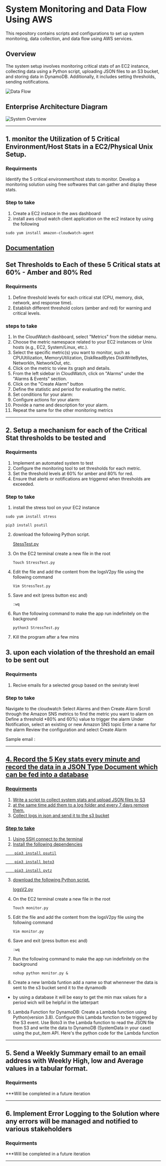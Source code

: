 
# System Monitoring and Data Flow Using AWS

This repository contains scripts and configurations to set up system monitoring, data collection, and data flow using AWS services.

## Overview

The system setup involves monitoring critical stats of an EC2 instance, collecting data using a Python script, uploading JSON files to an S3 bucket, and storing data in DynamoDB. Additionally, it includes setting thresholds, sending notifications.

![Data Flow](images/Stats.png)

## Enterprise Architecture Diagram 
![System Overview](images/Enterprise%20Architecture%20Diagram%20.png)

--------------------------------------


## 1. monitor the Utilization of 5 Critical Environment/Host Stats in a EC2/Physical Unix Setup.
### Requirments
Identify the 5 critical environment/host stats to monitor.
Develop a monitoring solution using free softwares that can gather and display these stats.
### Step to take
1. Create a EC2 instace in the aws dashboard 
2. install aws cloud watch client application on the ec2 instace by using the following 
```
sudo yum install amazon-cloudwatch-agent
```
<a href="https://docs.aws.amazon.com/AmazonCloudWatch/latest/monitoring/install-CloudWatch-Agent-on-EC2-Instance.html"> Documentation</a>
-----------------------------------------

## Set Thresholds to Each of these 5 Critical stats at 60% - Amber and 80% Red
### Requirments
1. Define threshold levels for each critical stat (CPU, memory, disk, network, and response time).
2. Establish different threshold colors (amber and red) for warning and critical levels.

### steps to take 
1. In the CloudWatch dashboard, select "Metrics" from the sidebar menu.
2. Choose the metric namespace related to your EC2 instances or Unix hosts (e.g., EC2, System/Linux, etc.).
3. Select the specific metric(s) you want to monitor, such as CPUUtilization, MemoryUtilization, DiskReadBytes DiskWriteBytes, NetworkIn, NetworkOut, etc.
4. Click on the metric to view its graph and details.
5. From the left sidebar in CloudWatch, click on "Alarms" under the "Alarms & Events" section.
6. Click on the "Create Alarm" button
7. Define the statistic and period for evaluating the metric.
8. Set conditions for your alarm:
9. Configure actions for your alarm:
10. Provide a name and description for your alarm.
11. Repeat the same for the other monitoring metrics


-----------------------------------------

## 2. Setup a mechanism for each of the Critical Stat thresholds to be tested and 
### Requirments
1. Implement an automated system to test
2. Configure the monitoring tool to set thresholds for each metric.
3. Set the threshold levels at 60% for amber and 80% for red.
4. Ensure that alerts or notifications are triggered when thresholds are exceeded.


### Step to take
1. install the stress tool on your EC2 instance
```
sudo yum install stress
```
```pip3 install psutil```

2. download the following Python script.
   
   <a href="/Python Scripts/Logs V2.py"> StessTest.py <a>

3. On the EC2 terminal create a new file in the root
    ``` 
    Touch StressTest.py  
    ```
    
4. Edit the file and add the content from the logsV2py file using the following command 
    ```
    Vim StressTest.py
    ```
    
5. Save and exit (press button esc and)
    ```
    :wq
    ```
6. Run the following command to make the app run indefinitely on the background
    ```
    python3 StressTest.py
    ```

8. Kill the program after a few mins 



## 3. upon each violation of the threshold an email to be sent out
### Requirments
1. Recive emails for a selected group based on the seviraty level

### Step to take
Navigate to the cloudwatch
Select Alarms and then Create Alarm
Scroll through the Amazon SNS metrics to find the metric you want to alarm on
Define a threshold *80% and 60%) value to trigger the alarm
Under Notification, select an existing or new Amazon SNS topic
Enter a name for the alarm
Review the configuration and select Create Alarm 

Sample email :
<a href="/images/aleremail.jpeg">
<a href="/images/email.png">

-----------------------------------------

## 4. Record the 5 Key stats every minute and record the data in a JSON Type Document which can be fed into a database
### Requirments
1. Write a script to collect system stats and upload JSON files to S3 
2. at the same time add them to a log folder and every 7 days remove them.
4. Collect logs in json and send it to the s3 bucket

### Step to take
1. Using SSH connect to the terminal 
2. Install the following dependencies
```
    pip3 install psutil
```
```
    pip3 install boto3
```
```
    pip3 install pytz
```

3. download the following Python script.
   
   <a href="/Python Scripts/Logs V2.py"> logsV2.py <a>
   

4. On the EC2 terminal create a new file in the root
    ``` 
    Touch monitor.py  
    ```
    
5. Edit the file and add the content from the logsV2py file using the following command 
    ```
    Vim monitor.py
    ```
    
6. Save and exit (press button esc and)
    ```
    :wq
    ```
    

7. Run the following command to make the app run indefinitely on the background
    ```
    nohup python monitor.py &
    ```

8. Create a new lambda funtion add a name  so that whennever the data is sent to the s3 bucket send it to the dynamodb 
* by using a database it will be easy to get the min max values for a period wich will be helpful in the latterpart 

9. Lambda Function for DynamoDB:
    Create a Lambda function using Python(version 3.8).
    Configure this Lambda function to be triggered by the S3 event.
    Use Boto3 in the Lambda function to read the JSON file from S3 and write the data to DynamoDB (SystemData in your case) using the put_item API.
    Here's the python code for the Lambda function

    <a href="/Python Scripts/S3-To_dynamoDB-Json.PY">  <a>
-----------------------------------------

## 5. Send a Weekly Summary email to an email address with Weekly High, low and Average values in a tabular format.
### Requirments

***Will be completed in a future iteration

-----------------------------------------

## 6. Implement Error Logging to the Solution where any errors will be managed and notified to various stakeholders
### Requirments

***Will be completed in a future iteration

-----------------------------------------
